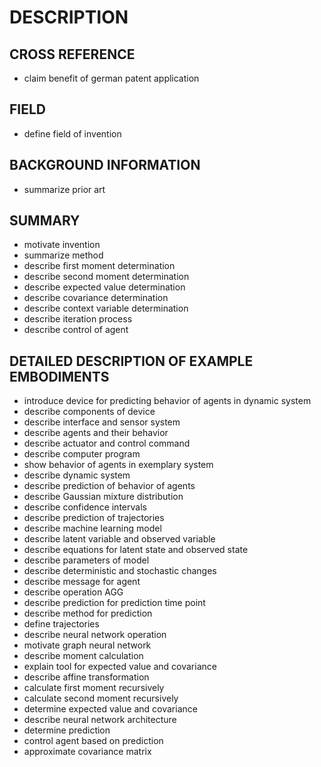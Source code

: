 # DESCRIPTION

## CROSS REFERENCE

- claim benefit of german patent application

## FIELD

- define field of invention

## BACKGROUND INFORMATION

- summarize prior art

## SUMMARY

- motivate invention
- summarize method
- describe first moment determination
- describe second moment determination
- describe expected value determination
- describe covariance determination
- describe context variable determination
- describe iteration process
- describe control of agent

## DETAILED DESCRIPTION OF EXAMPLE EMBODIMENTS

- introduce device for predicting behavior of agents in dynamic system
- describe components of device
- describe interface and sensor system
- describe agents and their behavior
- describe actuator and control command
- describe computer program
- show behavior of agents in exemplary system
- describe dynamic system
- describe prediction of behavior of agents
- describe Gaussian mixture distribution
- describe confidence intervals
- describe prediction of trajectories
- describe machine learning model
- describe latent variable and observed variable
- describe equations for latent state and observed state
- describe parameters of model
- describe deterministic and stochastic changes
- describe message for agent
- describe operation AGG
- describe prediction for prediction time point
- describe method for prediction
- define trajectories
- describe neural network operation
- motivate graph neural network
- describe moment calculation
- explain tool for expected value and covariance
- describe affine transformation
- calculate first moment recursively
- calculate second moment recursively
- determine expected value and covariance
- describe neural network architecture
- determine prediction
- control agent based on prediction
- approximate covariance matrix


